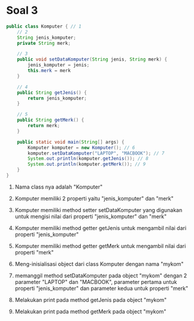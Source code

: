 # Soal 3

```java
public class Komputer { // 1
	// 2
	String jenis_komputer;
	private String merk;

	// 3
	public void setDataKomputer(String jenis, String merk) {
		jenis_komputer = jenis;
		this.merk = merk
	}

	// 4
	public String getJenis() {
		return jenis_komputer;
	}

	// 5
	public String getMerk() {
		return merk;
	}

	public static void main(String[] args) {
		Komputer komputer = new Komputer(); // 6
		komputer.setDataKomputer("LAPTOP", "MACBOOK"); // 7
		System.out.println(komputer.getJenis()); // 8
		System.out.println(komputer.getMerk()); // 9
	}
}
```

1. Nama class nya adalah "Komputer"

2. Komputer memiliki 2 properti yaitu "jenis_komputer" dan "merk"

3. Komputer memiliki method setter setDataKomputer yang digunakan untuk mengisi nilai dari properti "jenis_komputer" dan "merk"

4. Komputer memiliki method getter getJenis untuk mengambil nilai dari properti "jenis_komputer"

5. Komputer memiliki method getter getMerk untuk mengambil nilai dari properti "merk"

6. Meng-inisialisasi object dari class Komputer dengan nama "mykom"

7. memanggil method setDataKomputer pada object "mykom" dengan 2 parameter "LAPTOP" dan "MACBOOK", parameter pertama untuk properti "jenis_komputer" dan parameter kedua untuk properti "merk"

8. Melakukan print pada method getJenis pada object "mykom"

9. Melakukan print pada method getMerk pada object "mykom"
